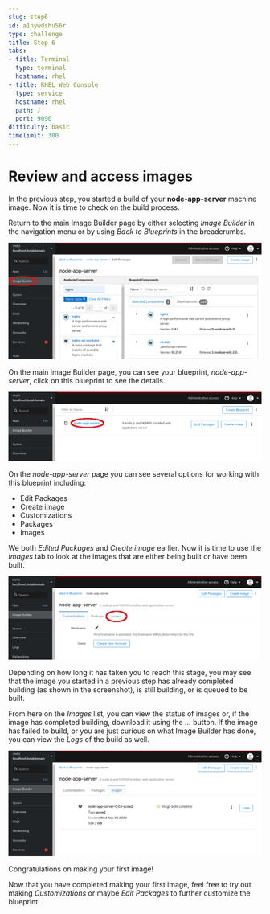 ```yaml
---
slug: step6
id: a1nywdshu56r
type: challenge
title: Step 6
tabs:
- title: Terminal
  type: terminal
  hostname: rhel
- title: RHEL Web Console
  type: service
  hostname: rhel
  path: /
  port: 9090
difficulty: basic
timelimit: 300
---
```

# Review and access images

In the previous step, you started a build of your __node-app-server__ machine
image.  Now it is time to check on the build process.

Return to the main Image Builder page by either selecting *Image Builder* in the
navigation menu or by using *Back to Blueprints* in the breadcrumbs.

![Back to Image Builder Homepage](../assets/Back-to-ImageBuilder.png)

On the main Image Builder page, you can see your blueprint, *node-app-server*,
click on this blueprint to see the details.

![Selecting node-app-server](../assets/Main-page.png)

On the *node-app-server* page you can see several options for working with
this blueprint including:
* Edit Packages
* Create image
* Customizations
* Packages
* Images

We both *Edited Packages* and *Create image* earlier.  Now it is time to use
the *Images* tab to look at the images that are either being built or have
been built.

![Accessing the image queue](../assets/node-app-server-page.png)

Depending on how long it has taken you to reach this stage, you may see that
the image you started in a previous step has already completed building (as
shown in the screenshot), is still building, or is queued to be built.

From here on the *Images* list, you can view the status of images or, if the
image has completed building, download it using the *...* button.  If the image
has failed to build, or you are just curious on what Image Builder has done,
you can view the *Logs* of the build as well.

![Image Queue](../assets/images-queue.png)

Congratulations on making your first image!

Now that you have completed making your first image, feel free to try out making
*Customizations* or maybe *Edit Packages* to further customize the blueprint.
